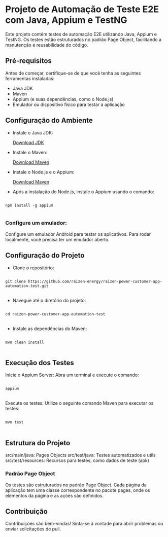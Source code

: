 # Projeto de Automação de Teste E2E com Java, Appium e TestNG
Este projeto contém testes de automação E2E utilizando Java, Appium e TestNG. Os testes estão estruturados no padrão Page Object, facilitando a manutenção e reusabilidade do código.

## Pré-requisitos
Antes de começar, certifique-se de que você tenha as seguintes ferramentas instaladas:

- Java JDK
- Maven
- Appium (e suas dependências, como o Node.js)
- Emulador ou dispositivo físico para testar a aplicação

## Configuração do Ambiente
- Instale o Java JDK:
  
    [Download JDK](https://www.oracle.com/java/technologies/downloads/)

- Instale o Maven:


    [Download Maven](https://maven.apache.org/install.html)

- Instale o Node.js e o Appium:

    [Download Maven](https://nodejs.org/en/download)

- Após a instalação do Node.js, instale o Appium usando o comando:
<pre>
<code>
npm install -g appium
</code>
</pre>

### Configure um emulador:

Configure um emulador Android para testar os aplicativos. Para rodar localmente, você precisa ter um emulador aberto.

## Configuração do Projeto
- Clone o repositório:

<pre>
<code>
git clone https://github.com/raizen-energy/raizen-power-customer-app-automation-test.git
</code>
</pre>

- Navegue até o diretório do projeto:

<pre>
<code>
cd raizen-power-customer-app-automation-test
</code>
</pre>

- Instale as dependências do Maven:
<pre>
<code>
mvn clean install
</code>
</pre>

## Execução dos Testes
  Inicie o Appium Server:
  Abra um terminal e execute o comando:
<pre>
<code>
appium
</code>
</pre>

  Execute os testes:
  Utilize o seguinte comando Maven para executar os testes:
<pre>
<code>
mvn test
</code>
</pre>

## Estrutura do Projeto
src/main/java: Pages Objects
src/test/java: Testes automatizados e utils 
src/test/resources: Recursos para testes, como dados de teste (apk)
### Padrão Page Object
Os testes são estruturados no padrão Page Object. Cada página da aplicação tem uma classe correspondente no pacote pages, onde os elementos da página e as ações são definidos.

## Contribuição
Contribuições são bem-vindas! Sinta-se à vontade para abrir problemas ou enviar solicitações de pull.
